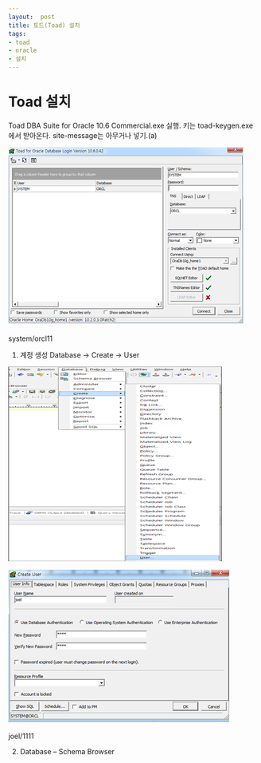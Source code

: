 ```yaml
---
layout:  post
title: 토드(Toad) 설치
tags:
- toad
- oracle
- 설치
---
```


# Toad 설치

Toad DBA Suite for Oracle 10.6 Commercial.exe 실행.
키는 toad-keygen.exe에서 받아온다.
site-message는 아무거나 넣기.(a)

[![](/assets/img/toad1.png)](/assets/img/toad1.png)

system/orcl11


1) 계정 생성
 Database -> Create -> User

[![](/assets/img/toad2.png)](/assets/img/toad2.png)

[![](/assets/img/toad3.png)](/assets/img/toad3.png)

joel/1111

2) Database – Schema Browser
